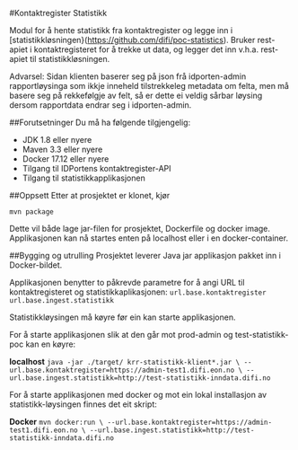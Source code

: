 #Kontaktregister Statistikk

Modul for å hente statistikk fra kontaktregister og legge inn i [statistikkløsningen}(https://github.com/difi/poc-statistics).
Bruker rest-apiet i kontaktregisteret for å trekke ut data, og legger det inn v.h.a. rest-apiet til statistikkløsningen.

Advarsel: Sidan klienten baserer seg på json frå idporten-admin rapportløysinga som ikkje inneheld tilstrekkeleg metadata om felta, men må basere seg på rekkefølgje av felt, så er dette ei veldig sårbar løysing dersom rapportdata endrar seg i idporten-admin.

##Forutsetninger
Du må ha følgende tilgjengelig:
* JDK 1.8 eller nyere
* Maven 3.3 eller nyere
* Docker 17.12 eller nyere
* Tilgang til IDPortens kontaktregister-API
* Tilgang til statistikkapplikasjonen

##Oppsett
Etter at prosjektet er klonet, kjør

`mvn package`

Dette vil både lage jar-filen for prosjektet, Dockerfile og docker image.
Applikasjonen kan nå startes enten på localhost eller i en docker-container.

##Bygging og utrulling
Prosjektet leverer Java jar applikasjon pakket inn i Docker-bildet.

Applikasjonen benytter to påkrevde parametre for å angi URL til kontaktregisteret og statistikkaplikasjonen:
`url.base.kontaktregister`
`url.base.ingest.statistikk`

Statistikkløysingen må køyre før ein kan starte applikasjonen.

For å starte applikasjonen slik at den går mot prod-admin og test-statistikk-poc kan en køyre:

**localhost**
`java -jar ./target/ krr-statistikk-klient*.jar \
  --url.base.kontaktregister=https://admin-test1.difi.eon.no \
  --url.base.ingest.statistikk=http://test-statistikk-inndata.difi.no`

For å starte applikasjonen med docker og mot ein lokal installasjon av statistikk-løysingen finnes det eit skript:

**Docker**
`mvn docker:run \
  --url.base.kontaktregister=https://admin-test1.difi.eon.no \
  --url.base.ingest.statistikk=http://test-statistikk-inndata.difi.no`
